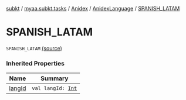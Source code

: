 [subkt](../../../index.md) / [myaa.subkt.tasks](../../index.md) / [Anidex](../index.md) / [AnidexLanguage](index.md) / [SPANISH_LATAM](./-s-p-a-n-i-s-h_-l-a-t-a-m.md)

# SPANISH_LATAM

`SPANISH_LATAM` [(source)](https://github.com/Myaamori/SubKt/blob/master/src/main/kotlin/myaa/subkt/tasks/tasks.kt#L1070)

### Inherited Properties

| Name | Summary |
|---|---|
| [langId](lang-id.md) | `val langId: `[`Int`](https://kotlinlang.org/api/latest/jvm/stdlib/kotlin/-int/index.html) |
